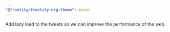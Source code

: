 ```yaml
---
"@frontity/frontity-org-theme": minor
---
```


Add lazy load to the tweets so we can improve the performance of the web.
